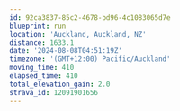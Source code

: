 ```yaml
---
id: 92ca3837-85c2-4678-bd96-4c1083065d7e
blueprint: run
location: 'Auckland, Auckland, NZ'
distance: 1633.1
date: '2024-08-08T04:51:19Z'
timezone: '(GMT+12:00) Pacific/Auckland'
moving_time: 410
elapsed_time: 410
total_elevation_gain: 2.0
strava_id: 12091901656
---
```

